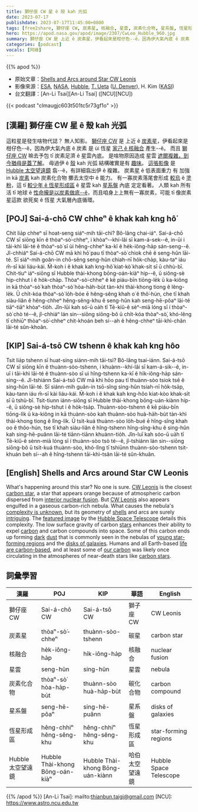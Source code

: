 ```yaml
---
title: 獅仔座 CW 星 ê 殼 kah 光弧
date: 2023-07-17
publishdate: 2023-07-17T11:45:00+0800
tags: [free2share, 獅仔座 CW, 炭素星, 核融合, 星雲, 炭素化合物, 星系盤, 恆星形成區, Hubble 太空望遠鏡]
hero: https://apod.nasa.gov/apod/image/2307/CwLeo_Hubble_960.jpg
summary: 獅仔座 CW 是 上近 ê 炭素星，伊看起來是柑仔色--ê，因為伊大氣內底 ê 炭素 是 ùi 恆星家己 ê 核融合 產生--ê。
categories: [podcast]
vocals: [阿綠]
---
```


{{% apod %}}

- 原始文章：[Shells and Arcs around Star CW Leonis](https://apod.nasa.gov/apod/ap230717.html)
- 影像來源：[ESA](https://www.esa.int/), [NASA](https://www.nasa.gov/), [Hubble](https://esahubble.org/), [T. Ueta](https://science.du.edu/about/faculty-directory/toshiya-ueta) ([U. Denver](https://science.du.edu/)), H. Kim ([KASI](https://www.kasi.re.kr/))
- 台文翻譯：[An-Li Tsai][An-Li Tsai] ([NCU][NCU])

{{< podcast "clmaugjc603t501tc5r73gf1o" >}}

## [漢羅] 獅仔座 CW 星 ê 殼 kah 光弧
這粒星是發生啥物代誌？
無人知影。
[獅仔座 CW][CW Leonis 1] 是 上近 ê [炭素星][carbon star]，伊看起來是柑仔色--ê，因為伊大氣內底 ê 炭素 是 ùi 恆星 [家己 ê 核融合][interior nuclear fusion] 產生--ê。
而且 [獅仔座 CW][CW Leonis 2] 嘛去予包 tī 炭素足濟 ê 星雲內底。
是啥物原因造成 星雲 [遮爾複雜，到今猶毋是蓋了解][complexity is unknown]。
毋過伊 ê [殼][shells] kah 光弧 結構確實是有 [趣味][intriguing]。
[這張影像][featured image] 是 [Hubble 太空望遠鏡][Hubble Space Telescope] 翕--ê，有詳細翕出伊 ê 複雜。
炭素[星][stars] ê 低表面重力 有 加強 in kā [炭素][carbon] kah 炭素化合物 擲去太空中 ê 能力。
有一寡炭素落尾會形成 [較烏][dark] ê [塗粉][dust]，這 tī [較少年 ê 恆星形成區][young star-forming regions] ê 星雲 kah [星系盤][disks of galaxies] 內底 定定看著。
人類 kah 所有活 tī 地球 ê [性命攏是以炭素做底--ê][life are carbon-based]，而且咱身上上無有一寡炭素，可能 tī 像炭素星這款 欲死矣 ê 恆星 大氣層內底循環。

## [POJ] Sai-á-chō CW chheⁿ ê khak kah kng hô͘
Chit lia̍p chheⁿ sī hoat-seng siáⁿ-mih tāi-chì?
Bô-lâng chai-iáⁿ.
Sai-á-chō CW sī siōng kīn ê thòaⁿ-sò͘-chheⁿ, i khòaⁿ--khí-lâi sī kam-á-sek--ê, in-ūi i tāi-khì lāi-té ê thòaⁿ-sò͘ sī ùi hêng-chheⁿ ka-kī ê he̍k-iông-ha̍p sán-seng--ê.
Jî-chhiáⁿ Sai-á-chō CW mā khì hō͘ pau tī thòaⁿ-sò͘ chiok chē ê seng-hûn lāi-té.
Sī siáⁿ-mih goân-in chō-sêng seng-hûn chiah-nī ho̍k-cha̍p, kàu-taⁿ iáu m̄-sī kài liáu-kái.
M̄-koh i ê khak kah kng-hô͘ kiat-kò͘ khak-si̍t sī ū chhù-bī.
Chit-tiuⁿ iáⁿ-siōng sī Hubble thài-khong bōng-oán-kiàⁿ hip--ê, ū siông-sè hip-chhut i ê ho̍k-cha̍p.
Thòaⁿ-sò͘-chheⁿ ê kē piáu-bīn tiōng-le̍k ū ka-kiông in kā thòaⁿ-sò͘ kah thòaⁿ-sò͘ hòa-ha̍h-bu̍t tàn-khì thài-khong tiong ê lêng-le̍k.
Ū chi̍t-kóa thòaⁿ-sò͘ lo̍h-bóe ē hêng-sêng khah o͘ ê thô͘-hún, che tī khah siàu-liân ê hêng-chheⁿ hêng-sêng-khu ê seng-hûn kah seng-hē-pôaⁿ lāi-té tiāⁿ-tiāⁿ khòaⁿ-tio̍h.
Jîn-lūi kah só͘-ū oa̍h tī Tē-kiû-ê sèⁿ-miā lóng sī í thòaⁿ-sò͘ chò té--ê, jî-chhiáⁿ lán sin--siōng siōng-bô ū chi̍t-kóa thòaⁿ-sò͘, khó-lêng tī chhiūⁿ thòaⁿ-sò͘-chheⁿ chit-khoán beh sí--ah ê hêng-chheⁿ tāi-khì-chân lāi-té sûn-khoân.

## [KIP] Sai-á-tsō CW tshenn ê khak kah kng hôo
Tsit lia̍p tshenn sī huat-sing siánn-mih tāi-tsì?
Bô-lâng tsai-iánn.
Sai-á-tsō CW sī siōng kīn ê thuànn-sòo-tshenn, i khuànn--khí-lâi sī kam-á-sik--ê, in-uī i tāi-khì lāi-té ê thuànn-sòo sī uì hîng-tshenn ka-kī ê hi̍k-iông-ha̍p sán-sing--ê.
Jî-tshiánn Sai-á-tsō CW mā khì hōo pau tī thuànn-sòo tsiok tsē ê sing-hûn lāi-té.
Sī siánn-mih guân-in tsō-sîng sing-hûn tsiah-nī ho̍k-tsa̍p, kàu-tann iáu m̄-sī kài liáu-kái.
M̄-koh i ê khak kah kng-hôo kiat-kòo khak-si̍t sī ū tshù-bī.
Tsit-tiunn iánn-siōng sī Hubble thài-khong bōng-uán-kiànn hip--ê, ū siông-sè hip-tshut i ê ho̍k-tsa̍p.
Thuànn-sòo-tshenn ê kē piáu-bīn tiōng-li̍k ū ka-kiông in kā thuànn-sòo kah thuànn-sòo huà-ha̍h-bu̍t tàn-khì thài-khong tiong ê lîng-li̍k.
Ū tsi̍t-kuá thuànn-sòo lo̍h-bué ē hîng-sîng khah oo ê thôo-hún, tse tī khah siàu-liân ê hîng-tshenn hîng-sîng-khu ê sing-hûn kah sing-hē-puânn lāi-té tiānn-tiānn khuànn-tio̍h.
Jîn-luī kah sóo-ū ua̍h tī Tē-kiû-ê sènn-miā lóng sī í thuànn-sòo tsò té--ê, jî-tshiánn lán sin--siōng siōng-bô ū tsi̍t-kuá thuànn-sòo, khó-lîng tī tshiūnn thuànn-sòo-tshenn tsit-khuán beh sí--ah ê hîng-tshenn tāi-khì-tsân lāi-té sûn-khuân.

## [English] Shells and Arcs around Star CW Leonis
What's happening around this star?
No one is sure.
[CW Leonis][CW Leonis 1] is the closest [carbon star][carbon star], a star that appears orange because of atmospheric carbon dispersed from [interior nuclear fusion][interior nuclear fusion].
But [CW Leonis][CW Leonis 2] also appears engulfed in a gaseous carbon-rich nebula.
What causes the nebula's [complexity is unknown][complexity is unknown], but its geometry of [shells][shells] and arcs are surely [intriguing][intriguing].
The [featured image][featured image] by the [Hubble Space Telescope][Hubble Space Telescope] details this complexity.
The low surface gravity of carbon [stars][stars] enhances their ability to expel [carbon][carbon] and carbon compounds into space.
Some of this carbon ends up forming [dark][dark] [dust][dust] that is commonly seen in the nebulas of [young star-forming regions][young star-forming regions] and the [disks of galaxies][disks of galaxies].
Humans and all Earth-based [life are carbon-based][life are carbon-based], and at least some of [our carbon][our carbon] was likely once circulating in the atmospheres of near-death stars like [carbon stars][carbon stars].

## 詞彙學習

|漢羅|POJ|KIP|華語|English|
|-|-|-|-|-|
|獅仔座 CW|Sai-á-chō CW|Sai-á-tsō CW|獅子座 CW|CW Leonis|
|炭素星|thòaⁿ-sò͘-chheⁿ|thuànn-sòo-tshenn|碳星|carbon star|
|核融合|he̍k-iông-ha̍p|hi̍k-iông-ha̍p|核融合|nuclear fusion|
|星雲|seng-hûn|sing-hûn|星雲|nebula|
|炭素化合物|thòaⁿ-sò͘ hòa-ha̍p-bu̍t|thuànn-sòo huà-ha̍p-bu̍t|碳化合物|carbon compound|
|星系盤|seng-hē-pôaⁿ|sing-hē-puânn|星系盤|disks of galaxies|
|恆星形成區|hêng-chhiⁿ hêng-sêng-khu|hêng-chhiⁿ hêng-sêng-khu|恆星形成區|star-forming regions|
|Hubble 太空望遠鏡|Hubble Thài-khong Bōng-oán-kiàⁿ|Hubble Thài-khong Bōng-uán-kiànn|哈伯太空望遠鏡|Hubble Space Telescope|

{{% /apod %}}
[An-Li Tsai]: mailto:thianbun.taigi@gmail.com
[NCU]: https://www.astro.ncu.edu.tw

[copyright]: https://apod.nasa.gov/apod/fap/lib/about_apod.html#srapply
[License]: https://creativecommons.org/licenses/by/2.0/

[CW Leonis 1]:https://en.wikipedia.org/wiki/CW_Leonis
[carbon star]:https://en.wikipedia.org/wiki/Carbon_star
[interior nuclear fusion]:https://en.wikipedia.org/wiki/Carbon#Formation_in_stars
[CW Leonis 2]:https://youtu.be/KstINjrRovE
[complexity is unknown]:https://ui.adsabs.harvard.edu/abs/2015EAS....71...87W/abstract
[shells]:https://apod.nasa.gov/apod/ap221013.html
[intriguing]:https://www.intermountainpet.com/hubfs/Blog_Images/Dogs-tilting-their-heads.jpg
[featured image]:https://hubblesite.org/contents/media/images/2021/059/01FJW7YS4R5WJNFY1H3VTF56EZ
[Hubble Space Telescope]:https://www.nasa.gov/mission_pages/hubble/about
[stars]:https://spaceplace.nasa.gov/sun-compare/
[carbon]:https://periodic.lanl.gov/6.shtml
[dark]:https://apod.nasa.gov/apod/ap230129.html
[dust]:https://astronomy.swin.edu.au/cosmos/d/Dust+Grain
[young star-forming regions]:https://apod.nasa.gov/apod/ap230110.html
[disks of galaxies]:https://apod.nasa.gov/apod/ap120311.html
[life are carbon-based]:https://astrobiology.com/2016/09/where-did-carbon-come-from-for-life-on-earth.html
[our carbon]:https://apod.nasa.gov/apod/ap230108.html
[carbon stars]:https://skyandtelescope.org/astronomy-blogs/carbon-stars-will-make-see-red1203201401/
